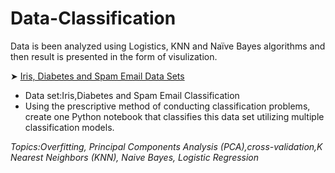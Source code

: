 # Data-Classification
Data is been analyzed using Logistics, KNN and Naïve Bayes algorithms and then result is presented in the form of visulization.

➤ [Iris, Diabetes and Spam Email Data Sets](IDS_DataSets.ipynb)
- Data set:Iris,Diabetes and Spam Email Classification
- Using the prescriptive method of conducting classification problems, create one Python notebook that classifies this data set utilizing multiple classification models.

*Topics:Overfitting, Principal Components Analysis (PCA),cross-validation,K Nearest Neighbors (KNN), Naive Bayes, Logistic Regression*
